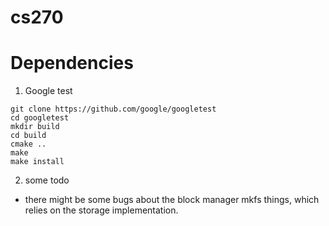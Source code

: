 # cs270

# Dependencies

1. Google test

``` shell
git clone https://github.com/google/googletest
cd googletest
mkdir build
cd build
cmake ..
make
make install
```

2. some todo
* there might be some bugs about the block manager mkfs things, which relies on the storage implementation.